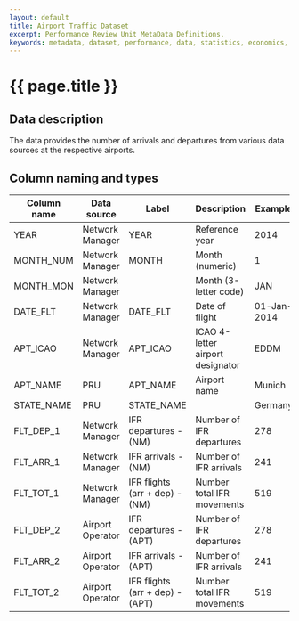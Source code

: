 ```yaml
---
layout: default
title: Airport Traffic Dataset
excerpt: Performance Review Unit MetaData Definitions.
keywords: metadata, dataset, performance, data, statistics, economics, air transport, flights, europe, cost efficiency
---
```

# {{ page.title }}

## Data description
The data provides the number of arrivals and departures from various data sources at the respective airports.

## Column naming and types

| Column name | Data source      | Label                           |  Description                     | Example     |
|-------------|------------------|---------------------------------|----------------------------------|-------------|
| YEAR        | Network Manager  | YEAR                            | Reference year                   | 2014        |
| MONTH_NUM   | Network Manager  | MONTH                           | Month (numeric)                  | 1           |
| MONTH_MON   | Network Manager  |                                 | Month (3-letter code)            | JAN         |
| DATE_FLT    | Network Manager  | DATE_FLT                        | Date of flight                   | 01-Jan-2014 |
| APT_ICAO    | Network Manager  | APT_ICAO                        | ICAO 4-letter airport designator | EDDM        |
| APT_NAME    | PRU              | APT_NAME                        | Airport name                     | Munich      |
| STATE_NAME  | PRU              | STATE_NAME                      |                                  | Germany     |
| FLT_DEP_1   | Network Manager  | IFR departures - (NM)           | Number of IFR departures         | 278         |
| FLT_ARR_1   | Network Manager  | IFR arrivals - (NM)             | Number of IFR arrivals           | 241         |
| FLT_TOT_1   | Network Manager  | IFR flights (arr + dep) - (NM)  | Number total IFR movements       | 519         |
| FLT_DEP_2   | Airport Operator | IFR departures - (APT)          | Number of IFR departures         | 278         |
| FLT_ARR_2   | Airport Operator | IFR arrivals - (APT)            | Number of IFR arrivals           | 241         |
| FLT_TOT_2   | Airport Operator | IFR flights (arr + dep) - (APT) | Number total IFR movements       | 519         |
